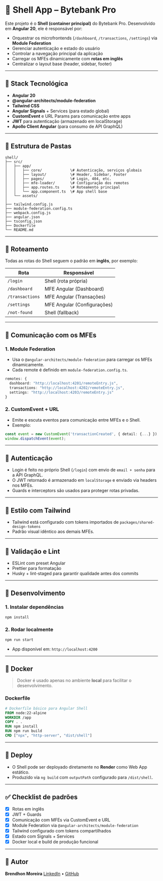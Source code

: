 # 🧩 Shell App – Bytebank Pro

Este projeto é o **Shell (container principal)** do Bytebank Pro. Desenvolvido em **Angular 20**, ele é responsável por:

* Orquestrar os microfrontends (`/dashboard`, `/transactions`, `/settings`) via **Module Federation**
* Gerenciar autenticação e estado do usuário
* Controlar a navegação principal da aplicação
* Carregar os MFEs dinamicamente com **rotas em inglês**
* Centralizar o layout base (header, sidebar, footer)

---

## 🚀 Stack Tecnológica

* **Angular 20**
* **@angular-architects/module-federation**
* **Tailwind CSS**
* **Angular Signals** + Services (para estado global)
* **CustomEvent** e URL Params para comunicação entre apps
* **JWT** para autenticação (armazenado em localStorage)
* **Apollo Client Angular** (para consumo de API GraphQL)

---

## 📁 Estrutura de Pastas

```
shell/
├── src/
│   ├── app/
│   │   ├── core/             \# Autenticação, serviços globais
│   │   ├── layout/           \# Header, Sidebar, Footer
│   │   ├── pages/            \# Login, 404, etc.
│   │   ├── mfe-loader/       \# Configuração dos remotes
│   │   ├── app.routes.ts     \# Roteamento principal
│   │   └── app.component.ts  \# App shell base
│   └── assets/
│
├── tailwind.config.js
├── module-federation.config.ts
├── webpack.config.js
├── angular.json
├── tsconfig.json
├── Dockerfile
└── README.md
```

---

## 📌 Roteamento

Todas as rotas do Shell seguem o padrão em **inglês**, por exemplo:

| Rota | Responsável |
|---|---|
| `/login` | Shell (rota própria) |
| `/dashboard` | MFE Angular (Dashboard) |
| `/transactions` | MFE Angular (Transações) |
| `/settings` | MFE Angular (Configurações) |
| `/not-found` | Shell (fallback) |

---

## 🔗 Comunicação com os MFEs

### 1. **Module Federation**

* Usa o `@angular-architects/module-federation` para carregar os MFEs dinamicamente.
* Cada remote é definido em `module-federation.config.ts`.

```ts
remotes: {
  dashboard: "http://localhost:4201/remoteEntry.js",
  transactions: "http://localhost:4202/remoteEntry.js",
  settings: "http://localhost:4203/remoteEntry.js"
}
```

### 2\. **CustomEvent + URL**

  * Emite e escuta eventos para comunicação entre MFEs e o Shell.
  * Exemplo:

<!-- end list -->

```ts
const event = new CustomEvent('transactionCreated', { detail: {...} });
window.dispatchEvent(event);
```

-----

## 🔐 Autenticação

  * Login é feito no próprio Shell (`/login`) com envio de `email + senha` para a API GraphQL.
  * O JWT retornado é armazenado em `localStorage` e enviado via headers nos MFEs.
  * Guards e interceptors são usados para proteger rotas privadas.

-----

## 🎨 Estilo com Tailwind

  * Tailwind está configurado com tokens importados de `packages/shared-design-tokens`
  * Padrão visual idêntico aos demais MFEs.

-----

## 🧪 Validação e Lint

  * ESLint com preset Angular
  * Prettier para formatação
  * Husky + lint-staged para garantir qualidade antes dos commits

-----

## 🐳 Desenvolvimento

### 1\. Instalar dependências

```bash
npm install
```

### 2\. Rodar localmente

```bash
npm run start
```

  * App disponível em: `http://localhost:4200`

-----

## 🐳 Docker

> Docker é usado apenas no ambiente **local** para facilitar o desenvolvimento.

### Dockerfile

```dockerfile
# Dockerfile básico para Angular Shell
FROM node:22-alpine
WORKDIR /app
COPY . .
RUN npm install
RUN npm run build
CMD ["npx", "http-server", "dist/shell"]
```

-----

## 🚀 Deploy

  * O Shell pode ser deployado diretamente no **Render** como Web App estático.
  * Produzido via `ng build` com `outputPath` configurado para `/dist/shell`.

-----

## ✅ Checklist de padrões

  * [x] Rotas em inglês
  * [x] JWT + Guards
  * [x] Comunicação com MFEs via CustomEvent e URL
  * [x] Module Federation via `@angular-architects/module-federation`
  * [x] Tailwind configurado com tokens compartilhados
  * [x] Estado com Signals + Services
  * [x] Docker local e build de produção funcional

-----

## 👥 Autor

**Brendhon Moreira**
[LinkedIn](https://www.linkedin.com/in/brendhon-moreira) • [GitHub](https://github.com/Brendhon)